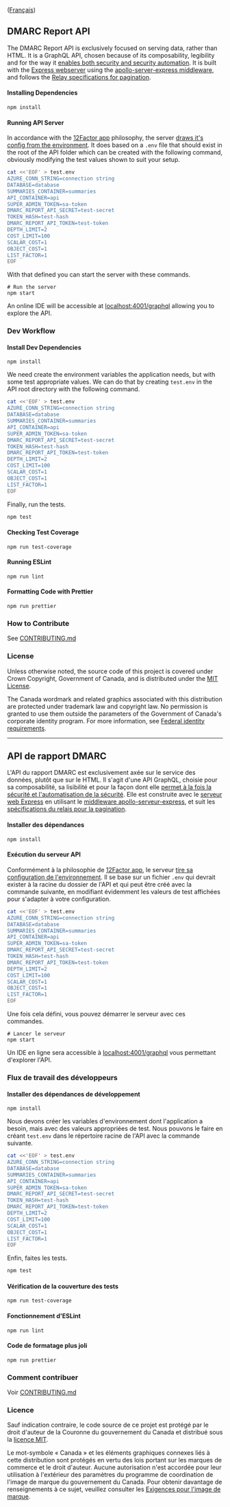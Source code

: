 ([Français](#api-de-rapport-dmarc))

## DMARC Report API
The DMARC Report API is exclusively focused on serving data, rather than HTML. It is a GraphQL API, chosen because of its composability, legibility and for the way it [enables both security and security automation](https://www.youtube.com/watch?v=gqvyCdyp3Nw).
It is built with the [Express webserver](https://expressjs.com/) using the [apollo-server-express middleware](https://github.com/apollographql/apollo-server/tree/main/packages/apollo-server-express), and follows the [Relay specifications for pagination](https://relay.dev/graphql/connections.htm).

#### Installing Dependencies

```shell
npm install
```

#### Running API Server

In accordance with the [12Factor app](https://12factor.net) philosophy, the server [draws it's config from the environment](https://12factor.net/config). It does based on a `.env` file that should exist in the root of the API folder which can be created with the following command, obviously modifying the test values shown to suit your setup.

```bash
cat <<'EOF' > test.env
AZURE_CONN_STRING=connection string
DATABASE=database
SUMMARIES_CONTAINER=summaries
API_CONTAINER=api
SUPER_ADMIN_TOKEN=sa-token
DMARC_REPORT_API_SECRET=test-secret
TOKEN_HASH=test-hash
DMARC_REPORT_API_TOKEN=test-token
DEPTH_LIMIT=2
COST_LIMIT=100
SCALAR_COST=1
OBJECT_COST=1
LIST_FACTOR=1
EOF
```
With that defined you can start the server with these commands.

```shell
# Run the server
npm start
```

An online IDE will be accessible at [localhost:4001/graphql](http://localhost:4001/graphql) allowing you to explore the API.

### Dev Workflow

#### Install Dev Dependencies
```shell
npm install
```

We need create the environment variables the application needs, but with some test appropriate values. We can do that by creating `test.env` in the API root directory with the following command.

```bash
cat <<'EOF' > test.env
AZURE_CONN_STRING=connection string
DATABASE=database
SUMMARIES_CONTAINER=summaries
API_CONTAINER=api
SUPER_ADMIN_TOKEN=sa-token
DMARC_REPORT_API_SECRET=test-secret
TOKEN_HASH=test-hash
DMARC_REPORT_API_TOKEN=test-token
DEPTH_LIMIT=2
COST_LIMIT=100
SCALAR_COST=1
OBJECT_COST=1
LIST_FACTOR=1
EOF
```

Finally, run the tests.

```bash
npm test
```

#### Checking Test Coverage

```shell
npm run test-coverage
```

#### Running ESLint

```shell
npm run lint
```

#### Formatting Code with Prettier
```shell
npm run prettier
```

### How to Contribute

See [CONTRIBUTING.md](CONTRIBUTING.md)

### License

Unless otherwise noted, the source code of this project is covered under Crown Copyright, Government of Canada, and is distributed under the [MIT License](LICENSE).

The Canada wordmark and related graphics associated with this distribution are protected under trademark law and copyright law. No permission is granted to use them outside the parameters of the Government of Canada's corporate identity program. For more information, see [Federal identity requirements](https://www.canada.ca/en/treasury-board-secretariat/topics/government-communications/federal-identity-requirements.html).

______________________

## API de rapport DMARC

L'API du rapport DMARC est exclusivement axée sur le service des données, plutôt que sur le HTML. Il s'agit d'une API GraphQL, choisie pour sa composabilité, sa lisibilité et pour la façon dont elle [permet à la fois la sécurité et l'automatisation de la sécurité](https://www.youtube.com/watch?v=gqvyCdyp3Nw). Elle est construite avec le [serveur web Express](https://expressjs.com/) en utilisant le [middleware apollo-serveur-express](https://github.com/apollographql/apollo-server/tree/main/packages/apollo-server-express), et suit les [spécifications du relais pour la pagination](https://relay.dev/graphql/connections.htm).

#### Installer des dépendances

```shell
npm install
```

#### Exécution du serveur API

Conformément à la philosophie de [12Factor app](https://12factor.net), le serveur [tire sa configuration de l'environnement](https://12factor.net/config). Il se base sur un fichier `.env` qui devrait exister à la racine du dossier de l'API et qui peut être créé avec la commande suivante, en modifiant évidemment les valeurs de test affichées pour s'adapter à votre configuration.

```bash
cat <<'EOF' > test.env
AZURE_CONN_STRING=connection string
DATABASE=database
SUMMARIES_CONTAINER=summaries
API_CONTAINER=api
SUPER_ADMIN_TOKEN=sa-token
DMARC_REPORT_API_SECRET=test-secret
TOKEN_HASH=test-hash
DMARC_REPORT_API_TOKEN=test-token
DEPTH_LIMIT=2
COST_LIMIT=100
SCALAR_COST=1
OBJECT_COST=1
LIST_FACTOR=1
EOF
```
Une fois cela défini, vous pouvez démarrer le serveur avec ces commandes.
```shell
# Lancer le serveur
npm start
```
Un IDE en ligne sera accessible à [localhost:4001/graphql](http://localhost:4001/graphql) vous permettant d'explorer l'API.

### Flux de travail des développeurs

#### Installer des dépendances de développement
```shell
npm install
```

Nous devons créer les variables d'environnement dont l'application a besoin, mais avec des valeurs appropriées de test. Nous pouvons le faire en créant `test.env` dans le répertoire racine de l'API avec la commande suivante.

```bash
cat <<'EOF' > test.env
AZURE_CONN_STRING=connection string
DATABASE=database
SUMMARIES_CONTAINER=summaries
API_CONTAINER=api
SUPER_ADMIN_TOKEN=sa-token
DMARC_REPORT_API_SECRET=test-secret
TOKEN_HASH=test-hash
DMARC_REPORT_API_TOKEN=test-token
DEPTH_LIMIT=2
COST_LIMIT=100
SCALAR_COST=1
OBJECT_COST=1
LIST_FACTOR=1
EOF
```
Enfin, faites les tests.

```bash
npm test
```

#### Vérification de la couverture des tests

```shell
npm run test-coverage
```

#### Fonctionnement d'ESLint

```shell
npm run lint
```

#### Code de formatage plus joli
```shell
npm run prettier
```

### Comment contribuer

Voir [CONTRIBUTING.md](CONTRIBUTING.md)

### Licence

Sauf indication contraire, le code source de ce projet est protégé par le droit d'auteur de la Couronne du gouvernement du Canada et distribué sous la [licence MIT](LICENSE).

Le mot-symbole « Canada » et les éléments graphiques connexes liés à cette distribution sont protégés en vertu des lois portant sur les marques de commerce et le droit d'auteur. Aucune autorisation n'est accordée pour leur utilisation à l'extérieur des paramètres du programme de coordination de l'image de marque du gouvernement du Canada. Pour obtenir davantage de renseignements à ce sujet, veuillez consulter les [Exigences pour l'image de marque](https://www.canada.ca/fr/secretariat-conseil-tresor/sujets/communications-gouvernementales/exigences-image-marque.html).
